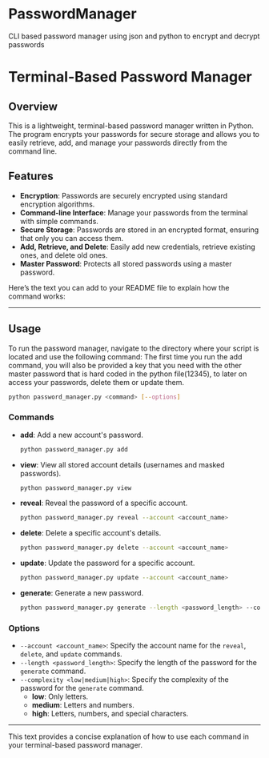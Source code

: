 # PasswordManager
CLI based password manager using json and python to encrypt and decrypt passwords

# Terminal-Based Password Manager

## Overview
This is a lightweight, terminal-based password manager written in Python. The program encrypts your passwords for secure storage and allows you to easily retrieve, add, and manage your passwords directly from the command line.

## Features
- **Encryption**: Passwords are securely encrypted using standard encryption algorithms.
- **Command-line Interface**: Manage your passwords from the terminal with simple commands.
- **Secure Storage**: Passwords are stored in an encrypted format, ensuring that only you can access them.
- **Add, Retrieve, and Delete**: Easily add new credentials, retrieve existing ones, and delete old ones.
- **Master Password**: Protects all stored passwords using a master password.

Here’s the text you can add to your README file to explain how the command works:

---

## Usage

To run the password manager, navigate to the directory where your script is located and use the following command:
The first time you run the add command, you will also be provided a key that you need with the other master password that is hard coded in the python file(12345), to later on access your passwords, delete them or update them.

```bash
python password_manager.py <command> [--options]
```

### Commands

- **add**: Add a new account's password.
  
  ```bash
  python password_manager.py add
  ```

- **view**: View all stored account details (usernames and masked passwords).

  ```bash
  python password_manager.py view
  ```

- **reveal**: Reveal the password of a specific account.

  ```bash
  python password_manager.py reveal --account <account_name>
  ```

- **delete**: Delete a specific account's details.

  ```bash
  python password_manager.py delete --account <account_name>
  ```

- **update**: Update the password for a specific account.

  ```bash
  python password_manager.py update --account <account_name>
  ```

- **generate**: Generate a new password.

  ```bash
  python password_manager.py generate --length <password_length> --complexity <low|medium|high>
  ```

### Options

- `--account <account_name>`: Specify the account name for the `reveal`, `delete`, and `update` commands.
- `--length <password_length>`: Specify the length of the password for the `generate` command.
- `--complexity <low|medium|high>`: Specify the complexity of the password for the `generate` command. 
  - **low**: Only letters.
  - **medium**: Letters and numbers.
  - **high**: Letters, numbers, and special characters.

---

This text provides a concise explanation of how to use each command in your terminal-based password manager.
  
